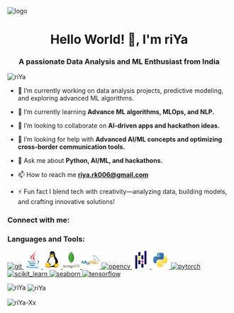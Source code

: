 ![logo](https://github.com/user-attachments/assets/50dd8054-4544-4c40-9127-afc809d16bb3)

<h1 align="center">Hello World! 👋, I'm riYa</h1>
<h3 align="center">A passionate Data Analysis and ML Enthusiast from India</h3>


<p align="left"> <img src="https://komarev.com/ghpvc/?username=riya-Xx&label=Profile%20views&color=0e75b6&style=flat" alt="riYa" /> </p>

- 🔭 I’m currently working on data analysis projects, predictive modeling, and exploring advanced ML algorithms.

- 🌱 I’m currently learning **Advance ML algorithms, MLOps, and NLP.**

- 👯 I’m looking to collaborate on **AI-driven apps and hackathon ideas.**

- 🤝 I’m looking for help with **Advanced AI/ML concepts and optimizing cross-border communication tools.**

- 💬 Ask me about **Python, AI/ML, and hackathons.**

- 📫 How to reach me **riya.rk006@gmail.com**

- ⚡ Fun fact
I blend tech with creativity—analyzing data, building models, and crafting innovative solutions!

<h3 align="left">Connect with me:</h3>
<p align="left">
</p>

<h3 align="left">Languages and Tools:</h3>
<p align="left"> <a href="https://git-scm.com/" target="_blank" rel="noreferrer"> <img src="https://www.vectorlogo.zone/logos/git-scm/git-scm-icon.svg" alt="git" width="40" height="40"/> </a> <a href="https://www.java.com" target="_blank" rel="noreferrer"> <img src="https://raw.githubusercontent.com/devicons/devicon/master/icons/java/java-original.svg" alt="java" width="40" height="40"/> </a> <a href="https://www.linux.org/" target="_blank" rel="noreferrer"> <img src="https://raw.githubusercontent.com/devicons/devicon/master/icons/linux/linux-original.svg" alt="linux" width="40" height="40"/> </a> <a href="https://www.mongodb.com/" target="_blank" rel="noreferrer"> <img src="https://raw.githubusercontent.com/devicons/devicon/master/icons/mongodb/mongodb-original-wordmark.svg" alt="mongodb" width="40" height="40"/> </a> <a href="https://www.mysql.com/" target="_blank" rel="noreferrer"> <img src="https://raw.githubusercontent.com/devicons/devicon/master/icons/mysql/mysql-original-wordmark.svg" alt="mysql" width="40" height="40"/> </a> <a href="https://opencv.org/" target="_blank" rel="noreferrer"> <img src="https://www.vectorlogo.zone/logos/opencv/opencv-icon.svg" alt="opencv" width="40" height="40"/> </a> <a href="https://pandas.pydata.org/" target="_blank" rel="noreferrer"> <img src="https://raw.githubusercontent.com/devicons/devicon/2ae2a900d2f041da66e950e4d48052658d850630/icons/pandas/pandas-original.svg" alt="pandas" width="40" height="40"/> </a> <a href="https://www.python.org" target="_blank" rel="noreferrer"> <img src="https://raw.githubusercontent.com/devicons/devicon/master/icons/python/python-original.svg" alt="python" width="40" height="40"/> </a> <a href="https://pytorch.org/" target="_blank" rel="noreferrer"> <img src="https://www.vectorlogo.zone/logos/pytorch/pytorch-icon.svg" alt="pytorch" width="40" height="40"/> </a> <a href="https://scikit-learn.org/" target="_blank" rel="noreferrer"> <img src="https://upload.wikimedia.org/wikipedia/commons/0/05/Scikit_learn_logo_small.svg" alt="scikit_learn" width="40" height="40"/> </a> <a href="https://seaborn.pydata.org/" target="_blank" rel="noreferrer"> <img src="https://seaborn.pydata.org/_images/logo-mark-lightbg.svg" alt="seaborn" width="40" height="40"/> </a> <a href="https://www.tensorflow.org" target="_blank" rel="noreferrer"> <img src="https://www.vectorlogo.zone/logos/tensorflow/tensorflow-icon.svg" alt="tensorflow" width="40" height="40"/> </a> </p>

<p><img align="left" src="https://github-readme-stats.vercel.app/api/top-langs?username=riya-Xx&show_icons=true&locale=en&layout=compact" alt="riYa" /></p>

<p>&nbsp;<img align="center" src="https://github-readme-stats.vercel.app/api?username=riya-Xx&show_icons=true&locale=en" alt="riYa" /></p>

<p><img align="center" src="https://github-readme-streak-stats.herokuapp.com/?user=riya-Xx&" alt="riYa-Xx" /></p>


